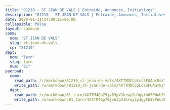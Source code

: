 ```yaml
---
title: "81210 - ST JEAN DE VALS | Entraide, Annonces, Initiatives"
description: "81210 - ST JEAN DE VALS | Entraide, Annonces, Initiatives"
date: 2020-01-11T14:09:21+09:00
collapsible: false
layout: commune
comm:
  nom: "ST JEAN DE VALS"
  slug: st-jean-de-vals
  cp: "81210"
dept:
  nom: "Tarn"
  slug: tarn
  num: "81"
peerpad:
  comm:
    read_path: /r/markdown/81210_st-jean-de-vals/4XTTMDCCpLcsSFUAarNsY7xJS9ryXcC86NB6yu51vsf1P1jnK
    write_path: /w/markdown/81210_st-jean-de-vals/4XTTMDCCpLcsSFUAarNsY7xJS9ryXcC86NB6yu51vsf1P1jnK-K3TgTtEwcL9ajBqLqXEVrMBFrFVxUDWALuY3TN8HZDs8YWpnnJPY7oKB4yLwfqXeMMRYuq8v2ecCY6fFsfsWR2Q37bT9VqYazbaxqGJPu6XWJT1ikhKw9LwpRxKaYFtv7nnyEADh
  dept:
    read_path: /r/markdown/81_tarn/4XTTM4Gp79jv63pVJkrwy2pJgytb85PWuUF46qZV3RNcf9bTY
    write_path: /w/markdown/81_tarn/4XTTM4Gp79jv63pVJkrwy2pJgytb85PWuUF46qZV3RNcf9bTY-K3TgUQULAfYZTaNEYQn663imu6tLJ5XUSYV3bG6y2QwZHe2hiw5KiHgnyL8wpzhjjRKSLQVjHCuMHvPTtVgD4tm7BFQTVwqLNiZgb8d93Riu34VNq5t6eFocUS5Ezct8i9MJtUHQ
---
```


